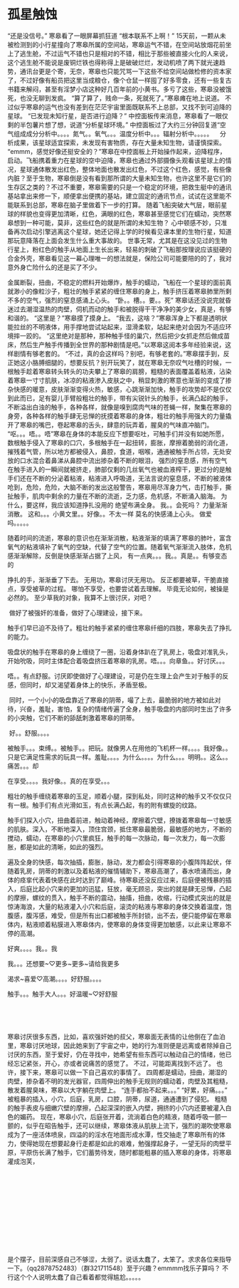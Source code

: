 # 孤星触蚀

“还是没信号。”
寒皋看了一眼屏幕抓狂道
“根本联系不上啊！”
15天前，一颗从未被检测到的小行星撞向了寒皋所属的空间站，寒皋运气不错，在空间站放烟花前坐上了逃生舱，不过运气不错也只是相对的不错，相比于那些被直接火化的人来说，这个逃生舱不能说是废铜烂铁也得称得上是破破烂烂，发动机喷了两下就光速趋势，通讯台更是个寄，无奈，寒皋也只能咒骂一下这些不给空间站做检修的资本家了，不过好像有船员把这里当成粮仓，像个仓鼠一样囤了好多零食，还有一些复古书籍来解闷，甚至有淫梦小店这种好几百年前的小黄书。多亏了这些，寒皋没被饿死，也没无聊到发疯。
“算了算了，贱命一条，死就死了。”寒皋瘫在地上说道。
不过似乎寒皋的运气也没有差到在茫茫宇宙里面既联系不上总部，又找不到可迫降的星球。
“已发现未知行星，是否进行迫降？”
中控面板传来消息，寒皋看了一眼仅剩的半包薯片想了想，说道“分析星球环境。”
中控面板过了大约三分钟回复道“空气组成成分分析中。。。。氮气。。氧气。。。温度分析中。。。辐射分析中。。。。。    分析成果，该星球适宜探索，未发现有害物质，存在大量未知生物，请谨慎探索。
“emmm，感觉好像还挺安全的？”寒皋在中控面板上开始操作起来，迫降程序，启动。飞船携着重力在星球的空中迫降，寒皋也通过外部摄像头观看该星球上的情况，星球通体散发出红色，整体地面也散发出红色，不过这个红色，感觉，有些像内脏？至于生物，寒皋倒是没有看到那所谓的大量未知生物，也许这里不是它们的生存区之类的？不过不重要，寒皋需要的只是一个稳定的环境，把救生艇中的通讯基站拿出来修一下，顺便拿出便携的基站，建立固定的通讯节点，试试在这里能不能联系到总部，寒皋在脑子里做着下一步的打算。
随着飞船突破大气层，眼前星球的样貌也变得更加清晰，红色，满眼的红色，寒皋甚至感觉它们在蠕动，突然寒皋想到一种可能，莫非，这些红色的就是所谓的未知生物？
心中顿感不妙，只准备再次启动引擎逃离这个星球，她还记得上学的时候看见课本里的生物行星，知道那玩意降落在上面会发生什么重大事故的。
世事无常，尤其是在这没见过的生物行星上，粉红色的触手从地面上生长出来，轻易的刺破了飞船那按理说应该挺硬的合金外壳，寒皋看见这一幕心理唯一的想法就是，保险公司可能要陪的的了，我对意外身亡险什么的还是买了不少。

金属断裂，扭曲，不稳定的燃料开始爆炸，触手的蠕动，飞船在一个星球的面前真就渺小的像粒沙子，粗壮的触手紧紧的缠住寒皋的身上，触手挤压着寒皋肺里所剩不多的空气，强烈的窒息感涌上心头。
“卧。。槽。。要。。死”
寒皋话还没说完就昏迷过去潮湿温热的肉壁，伺机而动的触手和被脱得干干净净的美少女，真是，有够和谐的。
“这里是？”寒皋摸了摸身上。
“我去，这啥？”寒皋浑身上下都是透明状能拉丝的不明液体，用手撑地尝试站起来，湿滑柔软，站起来绝对会因为不适应环境摔一跤的。
“这里绝对是那种，那种触手怪的巢穴，然后把少女抓走然后做成苗床，然后生产触手传播到全世界的那种剧情是吧。”以寒皋这阅本多年经验来说，这样剧情有够老套的。
“不过，真的会这样吗？别吧，有够老套的。”寒皋摆手到，反正她这小胳膊细腿的，想要反抗？别开玩笑了，就在寒皋无奈叹气吐槽的时候，一根触手趁着寒皋转头转头的功夫攀上了寒皋的肩膀，粗糙的表面覆盖着粘液，沾染着寒皋一寸寸肌肤，冰凉的粘液渗入皮肤之中，稍显刺激的寒意也渐渐的变成了掺杂快感的暖意，皮肤渐渐变得火热，敏感，心跳渐渐加快，触手的攻势却不是仅仅到此而已，足有婴儿手臂般粗壮的触手，带有尖锐针头的触手，长满凸起的触手，不断溢出白浊的触手，各种各样，就像是嗅到腐肉气味的苍蝇一样，聚集在寒皋的身旁，各种各样的触手肆无忌惮的抚摸着寒皋的身体，粗壮的触手用强大的力量撬开了寒皋的嘴巴，卷起寒皋的舌头，肆意的玩弄着，腥臭的气味直冲脑门。
“呕。。。唔。。唔”寒皋在身体的本能反应下想要呕吐，可触手们并没有如她所愿，数根触手侵入了寒皋的口穴，多根触手在一起扭转，膨胀，摩擦着脆弱的消化道，摧残着气管，所以地方都被侵入，鼻腔，食道，咽喉，通通被触手所占领，无处安放的口水混合着鼻涕从鼻腔中流出掺杂着不断的眼泪，
强烈的窒息感，所有空气在触手进入的一瞬间就被挤走，肺部仅剩的几丝氧气也被血液榨干，更过分的是触手们还在不断的分泌着粘液，粘液进入呼吸道，无法言说的窒息感，不断的被液体呛到，危险，危险，大脑不断的发出这般警告，寒皋用尽浑身力气，击打触手，撕扯触手，肌肉中剩余的力量在不断的流逝，乏力感，危机感，不断涌入脑海。
为什么，要这样，我应该知道挣扎没用的
绝望布满全身。
我。。会死吗？
力量渐渐消散。
这和。。。小黄文里。。好像。。不太一样
莫名的快感涌上心头。
做爱吗。。。。。

随着时间的流逝，寒皋的意识也在渐渐消散，粘液渐渐的填满了寒皋的肺叶，富含氧气的粘液填补了氧气的空缺，代替了空气的位置。随着氧气渐渐流入肢体，危机感渐渐解除，反倒是快感渐渐占据了上风，
有一点爽。。。我。。真是。。有够变态的

挣扎的手，渐渐垂了下去。
无用功，寒皋讨厌无用功。
反正都要被草，干脆直接点，享受被草的过程。
哪怕不享受，也要尝试着去理解。
毕竟无论如何，被操是必然的。
至少草我的对象，我算不上很讨厌，对吧？ 

 做好了被强奸的准备，做好了心理建设，接下来。

触手们早已迫不及待了。粗壮的触手紧紧的缠住寒皋纤细的四肢，寒皋失去了挣扎的能力。

吸盘状的触手在寒皋的身上缠绕了一圈，沿着身体趴在了乳房上，吸盘对准乳头，开始吮吸，同时主体配合着吸盘挤压着寒皋的乳房。唔。。。向章鱼。。好讨厌。。。

唔。。有点舒服。讨厌即使做好了心理建设，可是仍在生理上会产生对于触手的反感，但同时，却又渴望着身体上的快乐，矛盾至极。

 同时，一个小小的吸盘靠近了寒皋的阴蒂，嘬了上去，最脆弱的地方被如此对待，兴奋，羞耻，害怕，复杂的情绪传遍了全身，触手吸盘的内部同时生出了许多的小突触，它们不断的舔舐刺激着寒皋的阴蒂。

 好。。舒服。。。。

被触手。。。束缚。。被触手。。把玩。就像男人在用他的飞机杯一样。。。。我好像。。只是它满足性需求的玩具一样。羞耻。。。。为什么。。。。为什么。。。明明。。这么。。痛苦。。。却

在享受。。。。我好像。。真的在享受。。。 

粗壮的触手缠绕着寒皋的玉足，顺着小腿，探到私处，同时这种的触手又不仅仅只有一根。触手们有点光滑如玉，有点长满凸起，有的附有螺旋的纹路。

触手们探入小穴，扭曲着前进，触动着神经，摩擦着穴壁，撩拨着寒皋每一寸敏感的肌肤。深入，不断地深入，顶住宫颈，抵住寒皋最脆弱，最敏感的地方，不断的搅动，蠕动，在寒皋的小穴里疯狂，触手的每一次脉动，每一次发力，每一次膨胀，都是如此的清晰，如此的强烈。

遍及全身的快感，每次抽插，膨胀，脉动，发力都会引得寒皋的小腹阵阵起伏，伴随着乳房，阴蒂的刺激以及着粘液的催情辅助下，寒皋高潮了，春水喷涌而出，身体的痉挛代表着快感在此时达到了巅峰。待寒皋还没反应过来，后庭便被残暴的插入，后庭比起小穴来的更加的迅猛，狂放，毫无顾忌，突出的就是肆无忌惮，凸起的摩擦，螺纹的贯入，触手不断的震动，抽搐，扭曲，收缩，行动模式突出的就是惊涛海浪，大量的粘液灌入小穴和后庭，滚烫的粘液与寒皋的身体交换着温度，饱腹感，腹泻感，难受，但是所有出口都被触手所封锁，出不去，便只能停留在寒皋体内，粘液顺着粘膜进入寒皋体内，使寒皋的身体变得更加敏感，以此来让寒皋不停的高潮。

好爽。。。。我。。我

我。。。还想要~♡更多~更多~请给我更多

渴求~喜爱♡高潮。。。。好舒服。。。。

触手。。。触手大人。。。好温暖~♡好舒服

  

  

寒皋讨厌很多东西，比如，喜欢强奸她的叔父，寒皋面无表情的让他倒在了血泊里，寒皋讨厌地球，因此她来到了宇宙之中，她的行为准则便是远离或者除掉自己讨厌的东西，至于爱好，仍在寻找中，她希望有些东西可以触动自己的情绪，他已经忘记紧张，开心，亦或者说痛苦的感觉了。
不过，可能距离找到不远了。
也许，接下来，寒皋可以做一下自己喜欢的事情了。
四周都是蠕动，扭曲，潮湿的肉壁，掺杂着不明的发光器官，四周伸出的触手无规则的蠕动着，肉壁及其粗糙，散发着腥臭味，寒皋以大字躺在肉壁上。
“连手都抬不起来。。。”
“好累，好痛。。。”
被粗暴的插入，小穴，后庭，乳房，口腔，阴蒂，尿道，通通遭到了侵犯。
粗糙的触手表皮与细嫩穴壁的摩擦，凸起深深的嵌入内壁，拥挤的小穴内还要被灌入白色的媚药。
现在，寒皋小穴，后庭张开着，流淌着白色的精液，随着呼吸一颤一颤的，似乎在昭告触手，还可以继续，寒皋体液从肌肤上流下，强烈的潮吹使寒皋成为了一座活体喷泉，四溢的的淫水在地面形成水潭，性交抽走了寒皋所有的体力，使得她现在想要起身行走都是如此的艰难，勉强撑起身子，一望无际的肉壁平原，平原伤长满了触手，它们蓄势待发，随时都能粗暴的插入寒皋的身体，将寒皋灌成泡芙， 

  

  

  

  

  

  

是个摆子，目前深感自己不够涩，太弱了。说话太蠢了，太笨了。求求各位来指导一下。（qq2878752483）（群321711548）至于兴趣？emmmm找乐子算吗？
不行这个个人说明太蠢了自己看着都觉得尴尬。。。。。


